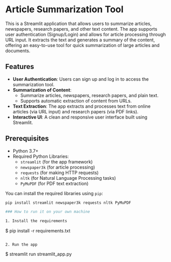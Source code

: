 # Article Summarization Tool

This is a Streamlit application that allows users to summarize articles, newspapers, research papers, and other text content. The app supports user authentication (Signup/Login) and allows for article processing through URL input. It extracts the text and generates a summary of the content, offering an easy-to-use tool for quick summarization of large articles and documents.

## Features

- **User Authentication**: Users can sign up and log in to access the summarization tool.
- **Summarization of Content**: 
  - Summarize articles, newspapers, research papers, and plain text.
  - Supports automatic extraction of content from URLs.
- **Text Extraction**: The app extracts and processes text from online articles (via URL input) and research papers (via PDF links).
- **Interactive UI**: A clean and responsive user interface built using Streamlit.

## Prerequisites

- Python 3.7+
- Required Python Libraries:
  - `streamlit` (for the app framework)
  - `newspaper3k` (for article processing)
  - `requests` (for making HTTP requests)
  - `nltk` (for Natural Language Processing tasks)
  - `PyMuPDF` (for PDF text extraction)

You can install the required libraries using `pip`:

```bash
pip install streamlit newspaper3k requests nltk PyMuPDF

### How to run it on your own machine

1. Install the requirements

   ```
   $ pip install -r requirements.txt
   ```

2. Run the app

   ```
   $ streamlit run streamlit_app.py
   ```
